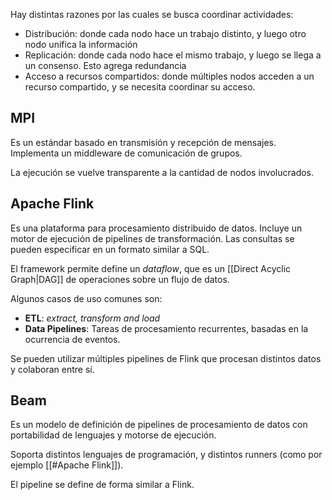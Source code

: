 Hay distintas razones por las cuales se busca coordinar actividades:

- Distribución: donde cada nodo hace un trabajo distinto, y luego otro nodo unifica la información
- Replicación: donde cada nodo hace el mismo trabajo, y luego se llega a un consenso. Esto agrega redundancia
- Acceso a recursos compartidos: donde múltiples nodos acceden a un recurso compartido, y se necesita coordinar su acceso.

## MPI

Es un estándar basado en transmisión y recepción de mensajes. Implementa un middleware de comunicación de grupos.

La ejecución se vuelve transparente a la cantidad de nodos involucrados.

## Apache Flink

Es una plataforma para procesamiento distribuido de datos. Incluye un motor de ejecución de pipelines de transformación. Las consultas se pueden especificar en un formato similar a SQL.

El framework permite define un *dataflow*, que es un [[Direct Acyclic Graph|DAG]] de operaciones sobre un flujo de datos.

Algunos casos de uso comunes son:

- **ETL**: *extract, transform and load*
- **Data Pipelines**: Tareas de procesamiento recurrentes, basadas en la ocurrencia de eventos.

Se pueden utilizar múltiples pipelines de Flink que procesan distintos datos y colaboran entre sí.

## Beam

Es un modelo de definición de pipelines de procesamiento de datos con portabilidad de lenguajes y motorse de ejecución.

Soporta distintos lenguajes de programación, y distintos runners (como por ejemplo [[#Apache Flink]]).

El pipeline se define de forma similar a Flink.
